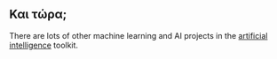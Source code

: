## Και τώρα;

There are lots of other machine learning and AI projects in the [artificial intelligence](https://projects.raspberrypi.org/en/pathways/ai-toolkit) toolkit.
